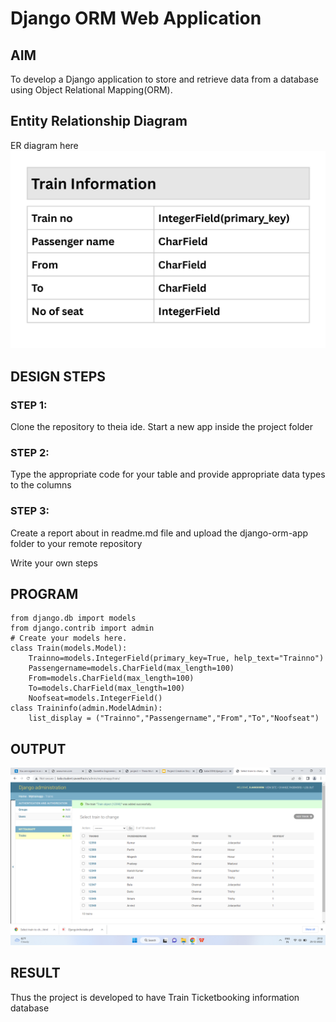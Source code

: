 # Django ORM Web Application

## AIM
To develop a Django application to store and retrieve data from a database using Object Relational Mapping(ORM).

## Entity Relationship Diagram

ER diagram here
![Output](./erm.jpg)

## DESIGN STEPS

### STEP 1:
Clone the repository to theia ide. Start a new app inside the project folder

### STEP 2:
Type the appropriate code for your table and provide appropriate data types to the columns

### STEP 3:
Create a report about in readme.md file and upload the django-orm-app folder to your remote repository

Write your own steps

## PROGRAM
```
from django.db import models
from django.contrib import admin
# Create your models here.
class Train(models.Model):
    Trainno=models.IntegerField(primary_key=True, help_text="Trainno")
    Passengername=models.CharField(max_length=100)
    From=models.CharField(max_length=100)
    To=models.CharField(max_length=100)
    Noofseat=models.IntegerField()
class Traininfo(admin.ModelAdmin):
    list_display = ("Trainno","Passengername","From","To","Noofseat")
```
## OUTPUT

![Output](./orm.png)


## RESULT
Thus the project is developed to have Train Ticketbooking information database
